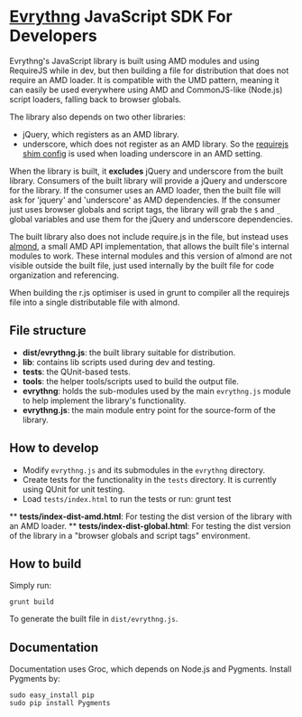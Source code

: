 # [Evrythng](https://www.evrythng.com) JavaScript SDK For Developers

Evrythng's JavaScript library is built using AMD modules and using RequireJS while
in dev, but then building a file for distribution that does not require an AMD loader.
It is compatible with the UMD pattern, meaning it can easily be used everywhere using
AMD and CommonJS-like (Node.js) script loaders, falling back to browser globals.


The library also depends on two other libraries:

* jQuery, which registers as an AMD library.
* underscore, which does not register as an AMD library. So the
[requirejs shim config](http://requirejs.org/docs/api.html#config-shim) is used
when loading underscore in an AMD setting.

When the library is built, it **excludes** jQuery and underscore from the
built library. Consumers of the built library will  provide a jQuery and
underscore for the library. If the consumer uses an AMD loader, then the built
file will ask for 'jquery' and 'underscore' as AMD dependencies. If the consumer
just uses browser globals and script tags, the library will grab the `$` and
`_` global variables and use them for the jQuery and underscore dependencies.

The built library also does not include require.js in the file, but instead
uses [almond](https://github.com/jrburke/almond), a small AMD API
implementation, that allows the built file's internal modules to work. These
internal modules and this version of almond are not visible outside the built
file, just used internally by the built file for code organization and
referencing.

When building the r.js optimiser is used in grunt to compiler all the requirejs
file into a single distributable file with almond.


## File structure

* **dist/evrythng.js**: the built library suitable for distribution.
* **lib**: contains lib scripts used during dev and testing.
* **tests**: the QUnit-based tests.
* **tools**: the helper tools/scripts used to build the output file.
* **evrythng**: holds the sub-modules used by the main `evrythng.js` module
to help implement the library's functionality.
* **evrythng.js**: the main module entry point for the source-form of the
library.

## How to develop

* Modify `evrythng.js` and its submodules in the `evrythng` directory.
* Create tests for the functionality in the `tests` directory. It is currently
using QUnit for unit testing.
* Load `tests/index.html` to run the tests or run:
    grunt test

** **tests/index-dist-amd.html**: For testing the dist version of the library
with an AMD loader.
** **tests/index-dist-global.html**: For testing the dist version of the library
in a "browser globals and script tags" environment.

## How to build

Simply run:

    grunt build

To generate the built file in `dist/evrythng.js`.

## Documentation

Documentation uses Groc, which depends on Node.js and Pygments. Install Pygments by:

    sudo easy_install pip
    sudo pip install Pygments
